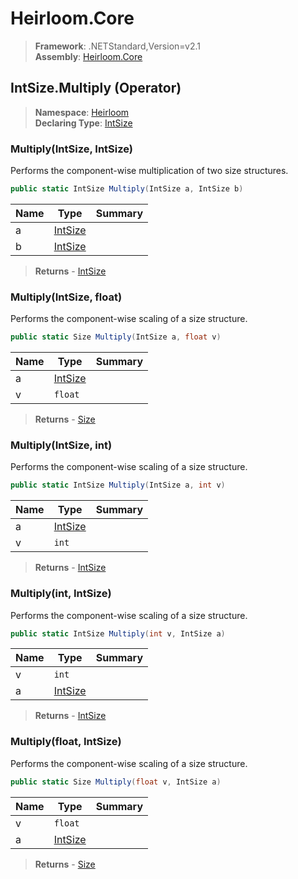 # Heirloom.Core

> **Framework**: .NETStandard,Version=v2.1  
> **Assembly**: [Heirloom.Core][0]

## IntSize.Multiply (Operator)

> **Namespace**: [Heirloom][0]  
> **Declaring Type**: [IntSize][1]

### Multiply(IntSize, IntSize)

Performs the component-wise multiplication of two size structures.

```cs
public static IntSize Multiply(IntSize a, IntSize b)
```

| Name | Type         | Summary |
|------|--------------|---------|
| a    | [IntSize][1] |         |
| b    | [IntSize][1] |         |

> **Returns** - [IntSize][1]

### Multiply(IntSize, float)

Performs the component-wise scaling of a size structure.

```cs
public static Size Multiply(IntSize a, float v)
```

| Name | Type         | Summary |
|------|--------------|---------|
| a    | [IntSize][1] |         |
| v    | `float`      |         |

> **Returns** - [Size][2]

### Multiply(IntSize, int)

Performs the component-wise scaling of a size structure.

```cs
public static IntSize Multiply(IntSize a, int v)
```

| Name | Type         | Summary |
|------|--------------|---------|
| a    | [IntSize][1] |         |
| v    | `int`        |         |

> **Returns** - [IntSize][1]

### Multiply(int, IntSize)

Performs the component-wise scaling of a size structure.

```cs
public static IntSize Multiply(int v, IntSize a)
```

| Name | Type         | Summary |
|------|--------------|---------|
| v    | `int`        |         |
| a    | [IntSize][1] |         |

> **Returns** - [IntSize][1]

### Multiply(float, IntSize)

Performs the component-wise scaling of a size structure.

```cs
public static Size Multiply(float v, IntSize a)
```

| Name | Type         | Summary |
|------|--------------|---------|
| v    | `float`      |         |
| a    | [IntSize][1] |         |

> **Returns** - [Size][2]

[0]: ../../../Heirloom.Core.md
[1]: ../IntSize.md
[2]: ../Size.md
